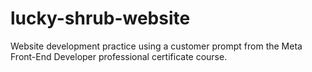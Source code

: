 # lucky-shrub-website
Website development practice using a customer prompt from the Meta Front-End Developer professional certificate course.
